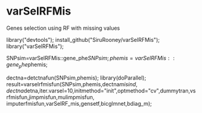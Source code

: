 # varSelRFMis
Genes selection using RF with missing values

library("devtools");
install_github("SiruRooney/varSelRFMis");
library("varSelRFMis");

SNPsim=varSelRFMis::gene_phe$SNPsim;
phemis=varSelRFMis::gene_phe$phemis;

dectna=detctnafun(SNPsim,phemis);
library(doParallel);
result=varselrfmisfun(SNPsim,phemis,dectna$misind,dectna$detna,iter.varsel=10,initmethod="init",optmethod="cv",dummytran,vsrfmisfun,jimpmisfun,mulimpmisfun,       imputerfmisfun,varSelRF_mis,gensetf,bicglmnet,bdiag_m);


